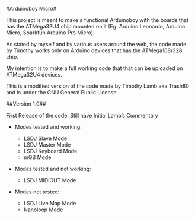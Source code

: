 #Arduinoboy Micro#

This project is meant to make a functional Arduinoboy with the boards that has the ATMega32U4 chip mounted on it (Eg: Arduino Leonardo, Arduino Micro, Sparkfun Arduino Pro Micro).

As stated by myself and by various users around the web, the code made by Timothy works only on Arduino devices that has the ATMega168/328 chip.

My intention is to make a full working code that that can be uploaded on ATMega32U4 devices.

This is a modified version of the code made by Timothy Lamb aka Trash80 and is under the GNU General Public License.

##Version 1.0##

First Release of the code.
Still have Initial Lamb’s Commentary

* Modes tested and working:
  * LSDJ Slave Mode
  * LSDJ Master Mode
  * LSDJ Keyboard Mode
  * mGB Mode

* Modes tested and not working:
  * LSDJ MIDIOUT Mode

* Modes not tested:
  * LSDJ Live Map Mode
  * Nanoloop Mode